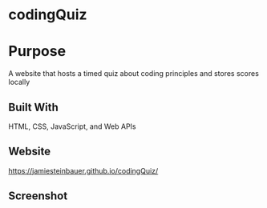 # codingQuiz

# Purpose
A website that hosts a timed quiz about coding principles and stores scores locally

## Built With
HTML, CSS, JavaScript, and Web APIs

## Website
https://jamiesteinbauer.github.io/codingQuiz/

## Screenshot
